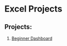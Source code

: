 # Excel Projects

## Projects:

1. [Beginner Dashboard](https://github.com/salonipatadia12/Excel_Projects/tree/main/Beginner%20Dasboard)
